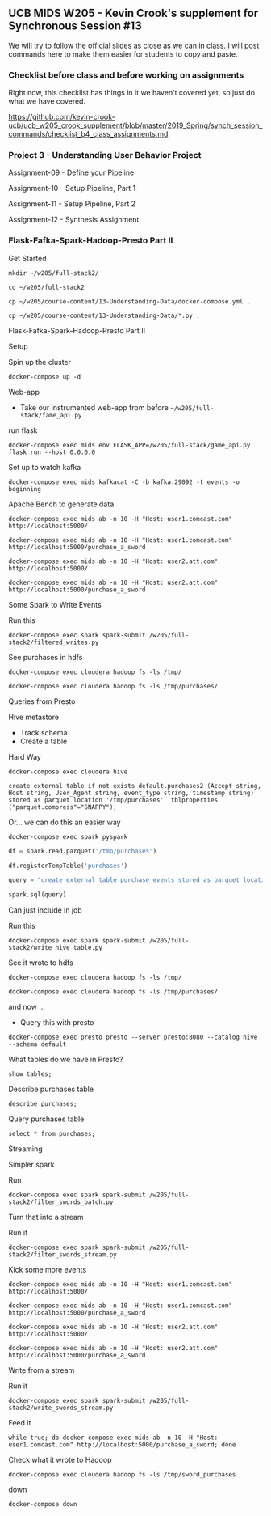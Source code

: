 ## UCB MIDS W205 - Kevin Crook's supplement for Synchronous Session #13

We will try to follow the official slides as close as we can in class.  I will post commands here to make them easier for students to copy and paste.

### Checklist before class and before working on assignments

Right now, this checklist has things in it we haven't covered yet, so just do what we have covered.

https://github.com/kevin-crook-ucb/ucb_w205_crook_supplement/blob/master/2019_Spring/synch_session_commands/checklist_b4_class_assignments.md

### Project 3 - Understanding User Behavior Project

Assignment-09 - Define your Pipeline

Assignment-10 - Setup Pipeline, Part 1

Assignment-11 - Setup Pipeline, Part 2

Assignment-12 - Synthesis Assignment

### Flask-Fafka-Spark-Hadoop-Presto Part II

Get Started
```
mkdir ~/w205/full-stack2/

cd ~/w205/full-stack2

cp ~/w205/course-content/13-Understanding-Data/docker-compose.yml .

cp ~/w205/course-content/13-Understanding-Data/*.py .
```

Flask-Fafka-Spark-Hadoop-Presto Part II

Setup

Spin up the cluster
```
docker-compose up -d
```

Web-app
* Take our instrumented web-app from before ```~/w205/full-stack/fame_api.py```

run flask
```
docker-compose exec mids env FLASK_APP=/w205/full-stack/game_api.py flask run --host 0.0.0.0
```

Set up to watch kafka
```
docker-compose exec mids kafkacat -C -b kafka:29092 -t events -o beginning
```

Apache Bench to generate data
```
docker-compose exec mids ab -n 10 -H "Host: user1.comcast.com" http://localhost:5000/

docker-compose exec mids ab -n 10 -H "Host: user1.comcast.com" http://localhost:5000/purchase_a_sword

docker-compose exec mids ab -n 10 -H "Host: user2.att.com" http://localhost:5000/

docker-compose exec mids ab -n 10 -H "Host: user2.att.com" http://localhost:5000/purchase_a_sword
```

Some Spark to Write Events

Run this
```
docker-compose exec spark spark-submit /w205/full-stack2/filtered_writes.py
```

See purchases in hdfs
```
docker-compose exec cloudera hadoop fs -ls /tmp/

docker-compose exec cloudera hadoop fs -ls /tmp/purchases/
```

Queries from Presto

Hive metastore
* Track schema
* Create a table

Hard Way
```
docker-compose exec cloudera hive
```

```
create external table if not exists default.purchases2 (Accept string, Host string, User_Agent string, event_type string, timestamp string) stored as parquet location '/tmp/purchases'  tblproperties ("parquet.compress"="SNAPPY");
```

Or... we can do this an easier way
```
docker-compose exec spark pyspark
```

```python
df = spark.read.parquet('/tmp/purchases')

df.registerTempTable('purchases')

query = "create external table purchase_events stored as parquet location '/tmp/purchase_events' as select * from purchases"

spark.sql(query)
```

Can just include in job

Run this
```
docker-compose exec spark spark-submit /w205/full-stack2/write_hive_table.py
```

See it wrote to hdfs
```
docker-compose exec cloudera hadoop fs -ls /tmp/

docker-compose exec cloudera hadoop fs -ls /tmp/purchases/
```

and now ...
* Query this with presto
```
docker-compose exec presto presto --server presto:8080 --catalog hive --schema default
```

What tables do we have in Presto?
```
show tables;
```

Describe purchases table
```
describe purchases;
```

Query purchases table
```
select * from purchases;
```

Streaming

Simpler spark

Run

```
docker-compose exec spark spark-submit /w205/full-stack2/filter_swords_batch.py
```

Turn that into a stream

Run it
```
docker-compose exec spark spark-submit /w205/full-stack2/filter_swords_stream.py
```

Kick some more events
```
docker-compose exec mids ab -n 10 -H "Host: user1.comcast.com" http://localhost:5000/

docker-compose exec mids ab -n 10 -H "Host: user1.comcast.com" http://localhost:5000/purchase_a_sword

docker-compose exec mids ab -n 10 -H "Host: user2.att.com" http://localhost:5000/

docker-compose exec mids ab -n 10 -H "Host: user2.att.com" http://localhost:5000/purchase_a_sword
```

Write from a stream

Run it
```
docker-compose exec spark spark-submit /w205/full-stack2/write_swords_stream.py
```

Feed it
```
while true; do docker-compose exec mids ab -n 10 -H "Host: user1.comcast.com" http://localhost:5000/purchase_a_sword; done
```

Check what it wrote to Hadoop
```
docker-compose exec cloudera hadoop fs -ls /tmp/sword_purchases
```

down
```
docker-compose down
```

